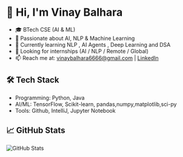 # 👋 Hi, I'm Vinay Balhara

- 🎓 BTech CSE (AI & ML)
- 🤖 Passionate about AI, NLP & Machine Learning
- 🌱 Currently learning NLP , AI Agents , Deep Learning and DSA
- 💼 Looking for internships (AI / NLP / Remote / Global)
- 📫 Reach me at: vinaybalhara6666@gmail.com | [LinkedIn](www.linkedin.com/in/vinay-balhara-86b400259)
## 🛠️ Tech Stack
- Programming: Python, Java
- AI/ML: TensorFlow, Scikit-learn, pandas,numpy,matplotlib,sci-py
- Tools: Github, IntelliJ, Jupyter Notebook

## 📈 GitHub Stats
![GitHub Stats](https://github-readme-stats.vercel.app/api?username=vinaybalhara&show_icons=true&theme=radical)
